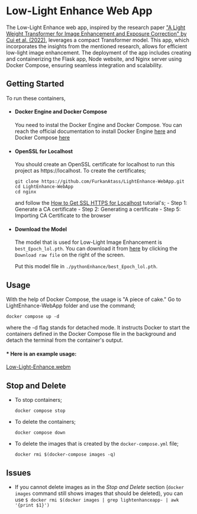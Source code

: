 # Low-Light Enhance Web App

The Low-Light Enhance web app, inspired by the research paper ["A Light Weight Transformer for Image Enhancement and Exposure Correction" by Cui et al. (2022)](https://github.com/cuiziteng/Illumination-Adaptive-Transformer), leverages a compact Transformer model. This app, which incorporates the insights from the mentioned research, allows for efficient low-light image enhancement. The deployment of the app includes creating and containerizing the Flask app, Node website, and Nginx server using Docker Compose, ensuring seamless integration and scalability. 

## Getting Started
To run these containers,
* #### Docker Engine and Docker Compose 
    You need to instal the Docker Engine and Docker Compose. You can reach the official documentation to install Docker Engine [here](https://docs.docker.com/engine/install/) and Docker Compose [here](https://docs.docker.com/compose/install/)
* #### OpenSSL for Localhost
    You should create an OpenSSL certificate for localhost to run this project as https://localhost. To create the certificates;
    
    ```
    git clone https://github.com/FurkanAtass/LightEnhance-WebApp.git
    cd LightEnhance-WebApp
    cd nginx
    ```

    and follow the [How to Get SSL HTTPS for Localhost](https://www.section.io/engineering-education/how-to-get-ssl-https-for-localhost/) tutorial's;
        - Step 1: Generate a CA certificate
        - Step 2: Generating a certificate
        - Step 5: Importing CA Certificate to the browser

* #### Download the Model
    The model that is used for Low-Light Image Enhancement is `best_Epoch_lol.pth`. You can download it from [here](https://github.com/cuiziteng/Illumination-Adaptive-Transformer/blob/main/IAT_enhance/best_Epoch_lol.pth) by clicking the `Download raw file` on the right of the screen.
    
    Put this model file in `./pythonEnhance/best_Epoch_lol.pth`.

## Usage
With the help of Docker Compose, the usage is "A piece of cake."
Go to LightEnhance-WebApp folder and use the command;


`docker compose up -d`

where the -d flag stands for detached mode. It instructs Docker to start the containers defined in the Docker Compose file in the background and detach the terminal from the container's output.


####  * Here is an example usage:
[Low-Light-Enhance.webm](https://github.com/FurkanAtass/LightEnhance-WebApp/assets/79604903/533ffac2-7cf8-494e-84c7-86ad9d18f692)

## Stop and Delete
- To stop containers;


    `docker compose stop`

- To delete the containers; 

    `docker compose down`

- To delete the images that is created by the `docker-compose.yml` file;

    `docker rmi $(docker-compose images -q)`


## Issues

* If you cannot delete images as in the _Stop and Delete_ section (`docker images` command still shows images that should be deleted), you can use 
`$ docker rmi $(docker images | grep lightenhanceapp- | awk '{print $1}')`
